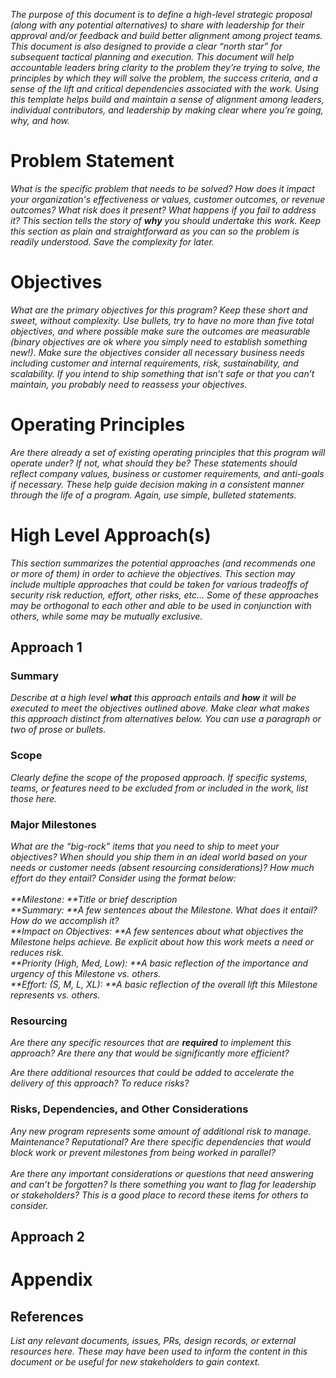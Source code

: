 _The purpose of this document is to define a high-level strategic proposal (along with any potential alternatives) to share with leadership for their approval and/or feedback and build better alignment among project teams. This document is also designed to provide a clear “north star” for subsequent tactical planning and execution. This document will help accountable leaders bring clarity to the problem they’re trying to solve, the principles by which they will solve the problem, the success criteria, and a sense of the lift and critical dependencies associated with the work. Using this template helps build and maintain a sense of alignment among leaders, individual contributors, and leadership by making clear where you’re going, why, and how._


# Problem Statement

_What is the specific problem that needs to be solved?  How does it impact your organization's effectiveness or values, customer outcomes, or revenue outcomes? What risk does it present? What happens if you fail to address it? This section tells the story of **why** you should undertake this work. Keep this section as plain and straightforward as you can so the problem is readily understood. Save the complexity for later._


# Objectives

_What are the primary objectives for this program? Keep these short and sweet, without complexity. Use bullets, try to have no more than five total objectives, and where possible make sure the outcomes are measurable (binary objectives are ok where you simply need to establish something new!). Make sure the objectives consider all necessary business needs including customer and internal requirements, risk, sustainability, and scalability.  If you intend to ship something that isn’t safe or that you can’t maintain, you probably need to reassess your objectives._


# Operating Principles

_Are there already a set of existing operating principles that this program will operate under? If not, what should they be? These statements should reflect company values, business or customer requirements, and anti-goals if necessary. These help guide decision making in a consistent manner through the life of a program. Again, use simple, bulleted statements._


# High Level Approach(s)

_This section summarizes the potential approaches (and recommends one or more of them) in order to achieve the objectives. This section may include multiple approaches that could be taken for various tradeoffs of security risk reduction, effort, other risks, etc… Some of these approaches may be orthogonal to each other and able to be used in conjunction with others, while some may be mutually exclusive._


## Approach 1


### Summary

_Describe at a high level **what** this approach entails and **how** it will be executed to meet the objectives outlined above. Make clear what makes this approach distinct from alternatives below. You can use a paragraph or two of prose or bullets._


### Scope

_Clearly define the scope of the proposed approach. If specific systems, teams, or features need to be excluded from or included in the work, list those here._


### Major Milestones

_What are the “big-rock” items that you need to ship to meet your objectives? When should you ship them in an ideal world based on your needs or customer needs (absent resourcing considerations)? How much effort do they entail? Consider using the format below: \
 \
**Milestone: **Title or brief description \
**Summary: **A few sentences about the Milestone. What does it entail? How do we accomplish it? \
**Impact on Objectives: **A few sentences about what objectives the Milestone helps achieve.  Be explicit about how this work meets a need or reduces risk. \
**Priority (High, Med, Low): **A basic reflection of the importance and urgency of this Milestone vs. others. \
**Effort: (S, M, L, XL): **A basic reflection of the overall lift this Milestone represents vs. others._


### Resourcing

_Are there any specific resources that are **required** to implement this approach? Are there any that would be significantly more efficient?_

_Are there additional resources that could be added to accelerate the delivery of this approach? To reduce risks?_


### Risks, Dependencies, and Other Considerations

_Any new program represents some amount of additional risk to manage. Maintenance? Reputational? Are there specific dependencies that would block work or prevent milestones from being worked in parallel? \
 \
Are there any important considerations or questions that need answering and can’t be forgotten? Is there something you want to flag for leadership or stakeholders? This is a good place to record these items for others to consider._


## Approach 2


# Appendix


## References

_List any relevant documents, issues, PRs, design records, or external resources here.  These may have been used to inform the content in this document or be useful for new stakeholders to gain context._
